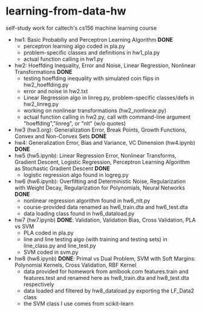# learning-from-data-hw
self-study work for caltech's cs156 machine learning course

- hw1: Basic Probabiliy and Perceptron Learning Algorithm **DONE**
  - perceptron learning algo coded in pla.py
  - problem-specific classes and definitions in hw1_pla.py
  - actual function calling in hw1.py
- hw2: Hoeffding Inequality, Error and Noise, Linear Regression, Nonlinear Transformations **DONE**
  - testing hoeffding inequality with simulated coin flips in hw2_hoeffding.py
  - error and noise in hw2.txt
  - Linear Regression algo in linreg.py, problem-specific classes/defs in hw2_linreg.py
  - working on nonlinear transformations (hw2_nonlinear.py)
  - actual function calling in hw2.py, call with command-line argument "hoeffding","linreg", or "nlt" (w/o quotes)
- hw3 (hw3.org): Generalization Error, Break Points, Growth Functions, Convex and Non-Convex Sets **DONE**
- hw4: Generalization Error, Bias and Variance, VC Dimension (hw4.ipynb) **DONE**
- hw5 (hw5.ipynb): Linear Regression Error, Nonlinear Transforms, Gradient Descent, Logistic Regression, Perceptron Learning Algorithm as Stochastic Gradient Descent **DONE**
  - logistic regression algo found in logreg.py
- hw6 (hw6.ipynb): Overfitting and Deterministic Noise, Regularization with Weight Decay, Regularization for Polynomials, Neural Networks **DONE**
  - nonlinear regression algorithm found in hw6_nlt.py
  - course-provided data renamed as hw6_train.dta and hw6_test.dta
  - data loading class found in hw6_dataload.py
- hw7 (hw7.ipynb) **DONE**: Validation, Validation Bias, Cross Validation, PLA vs SVM
  - PLA coded in pla.py
  - line and line testing algo (with training and testing sets) in line_class.py and line_test.py
  - SVM coded in svm.py
- hw8 (hw8.ipynb) **DONE**: Primal vs Dual Problem, SVM with Soft Margins: Polynomial Kernels, Cross Validation, RBF Kernel
  - data provided for homework from amlbook.com features.train and features.test and renamed here as hw8_train.dta and hw8_test.dta respectively
  - data loaded and filtered by hw8_dataload.py exporting the LF_Data2 class
  - the SVM class I use comes from scikit-learn
